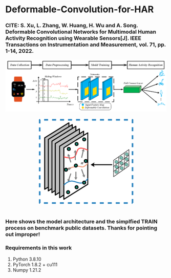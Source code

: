 # Deformable-Convolution-for-HAR
### CITE: S. Xu, L. Zhang, W. Huang, H. Wu and A. Song. Deformable Convolutional Networks for Multimodal Human Activity Recognition using Wearable Sensors[J]. IEEE Transactions on Instrumentation and Measurement, vol. 71, pp. 1-14, 2022. 
<div align="center">
  <img src="model_fig/modelbig.png" width="1000"/>
</div>
<br />

<div align="center">
  <img src="model_fig/modelsmall.png" width="300"/>
</div>
<br />

### Here shows the model architecture and the simplfied TRAIN process on benchmark public datasets. Thanks for pointing out improper!
### Requirements in this work
1. Python 3.8.10  
2. PyTorch 1.8.2 + cu111
3. Numpy 1.21.2


